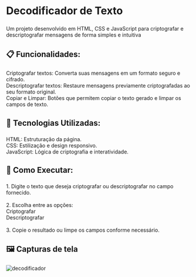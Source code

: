 <h1 align="left">Decodificador de Texto</h1>

###

<p align="left">Um projeto desenvolvido em HTML, CSS e JavaScript para criptografar e descriptografar mensagens de forma simples e intuitiva</p>

###

<h2 align="left">📋 Funcionalidades:</h2>

###

<p align="left">Criptografar textos: Converta suas mensagens em um formato seguro e cifrado.<br>Descriptografar textos: Restaure mensagens previamente criptografadas ao seu formato original.<br>Copiar e Limpar: Botões que permitem copiar o texto gerado e limpar os campos de texto.</p>

###

<h2 align="left">🚀 Tecnologias Utilizadas:</h2>

###

<p align="left">HTML: Estruturação da página.<br>CSS: Estilização e design responsivo.<br>JavaScript: Lógica de criptografia e interatividade.</p>

###

<h2 align="left">📖 Como Executar:</h2>

###

<p align="left">1. Digite o texto que deseja criptografar ou descriptografar no campo fornecido.<br><br>2. Escolha entre as opções:<br>Criptografar<br>Descriptografar<br><br>3. Copie o resultado ou limpe os campos conforme necessário.</p>

###

<h2 align="left">🖼️ Capturas de tela</h2>

###
![decodificador](https://github.com/user-attachments/assets/9e4f13b8-5304-4b53-84c2-2a891f790225)

###
